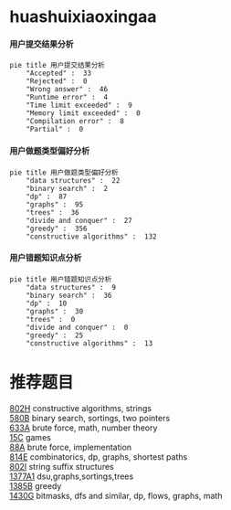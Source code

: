 # huashuixiaoxingaa

<!-- tabs:start -->



#### **用户提交结果分析**

```mermaid
pie title 用户提交结果分析
    "Accepted" :  33
    "Rejected" :  0
    "Wrong answer" :  46
    "Runtime error" :  4
    "Time limit exceeded" :  9
    "Memory limit exceeded" :  0
    "Compilation error" :  8
    "Partial" :  0
```

#### **用户做题类型偏好分析**

```mermaid
pie title 用户做题类型偏好分析
    "data structures" :  22
    "binary search" :  2
    "dp" :  87
    "graphs" :  95
    "trees" :  36
    "divide and conquer" :  27
    "greedy" :  356
    "constructive algorithms" :  132
```
#### **用户错题知识点分析**

```mermaid
pie title 用户错题知识点分析
    "data structures" :  9
    "binary search" :  36
    "dp" :  10
    "graphs" :  30
    "trees" :  0
    "divide and conquer" :  0
    "greedy" :  25
    "constructive algorithms" :  13
```



<!-- tabs:end -->
# 推荐题目
[802H](https://codeforces.com/contest/802/problem/H)		constructive algorithms,
                        strings		  
[580B](https://codeforces.com/contest/580/problem/B)		binary search,
                        sortings,
                        two pointers		  
[633A](https://codeforces.com/contest/633/problem/A)		brute force,
                        math,
                        number theory		  
[15C](https://codeforces.com/contest/15/problem/C)		games		  
[88A](https://codeforces.com/contest/88/problem/A)		brute force,
                        implementation		  
[814E](https://codeforces.com/contest/814/problem/E)		combinatorics,
                        dp,
                        graphs,
                        shortest paths		  
[802I](https://codeforces.com/contest/802/problem/I)		string suffix structures		  
[1377A1](https://codeforces.com/contest/1377A/problem/1)		dsu,graphs,sortings,trees		  
[1385B](https://codeforces.com/contest/1385/problem/B)		greedy		  
[1430G](https://codeforces.com/contest/1430/problem/G)		bitmasks,
                        dfs and similar,
                        dp,
                        flows,
                        graphs,
                        math		  
